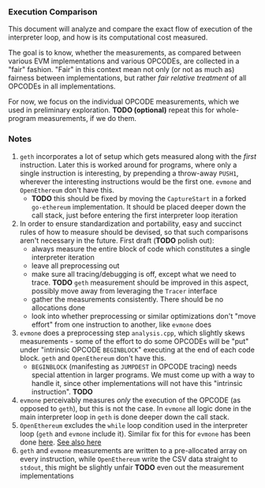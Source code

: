 ### Execution Comparison

This document will analyze and compare the exact flow of execution of the interpreter loop, and how is its computational cost measured.

The goal is to know, whether the measurements, as compared between various EVM implementations and various OPCODEs, are collected in a "fair" fashion.
"Fair" in this context mean not only (or not as much as) fairness between implementations, but rather _fair relative treatment_ of all OPCODEs in all implementations.

For now, we focus on the individual OPCODE measurements, which we used in preliminary exploration.
**TODO (optional)** repeat this for whole-program measurements, if we do them.

### Notes

1. `geth` incorporates a lot of setup which gets measured along with the _first_ instruction. Later this is worked around for programs, where only a single instruction is interesting, by prepending a throw-away `PUSH1`, wherever the interesting instructions would be the first one. `evmone` and `OpenEthereum` don't have this.
    - **TODO** this should be fixed by moving the `CaptureStart` in a forked `go-ethereum` implementation. It should be placed deeper down the call stack, just before entering the first interpreter loop iteration
2. In order to ensure standardization and portability, easy and succinct rules of how to measure should be devised, so that such comparisons aren't necessary in the future. First draft (**TODO** polish out):
    - always measure the entire block of code which constitutes a single interpreter iteration
    - leave all preprocessing out
    - make sure all tracing/debugging is off, except what we need to trace. **TODO** `geth` measurement should be improved in this aspect, possibly move away from leveraging the `Tracer` interface
    - gather the measurements consistently. There should be no allocations done
    - look into whether preprocessing or similar optimizations don't "move effort" from one instruction to another, like `evmone` does
3. `evmone` does a preprocessing step `analysis.cpp`, which slightly skews measurements - some of the effort to do some OPCODEs will be "put" under "intrinsic OPCODE `BEGINBLOCK`" executing at the end of each code block. `geth` and `OpenEthereum` don't have this.
    - `BEGINBLOCK` (manifesting as `JUMPDEST` in OPCODE tracing) needs special attention in larger programs. We must come up with a way to handle it, since other implementations will not have this "intrinsic instruction". **TODO**
4. `evmone` perceivably measures _only_ the execution of the OPCODE (as opposed to `geth`), but this is not the case. In `evmone` all logic done in the main interpreter loop in `geth` is done deeper down the call stack.
5. `OpenEthereum` excludes the `while` loop condition used in the interpreter loop (`geth` and `evmone` include it). Similar fix for this for `evmone` has been done [here](https://github.com/imapp-pl/evmone/pull/2). [See also here](./instrumentation_measurement/openethereum.md)
5. `geth` and `evmone` measurements are written to a pre-allocated array on every instruction, while `OpenEthereum` write the CSV data straight to `stdout`, this might be slightly unfair **TODO** even out the measurement implementations
